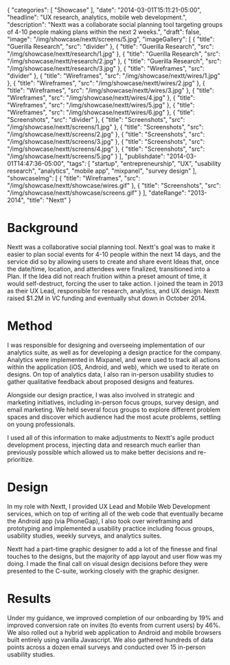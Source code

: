 {
   "categories": [
      "Showcase"
   ],
   "date": "2014-03-01T15:11:21-05:00",
   "headline": "UX research, analytics, mobile web development.",
   "description": "Nextt was a collaborate social planning tool targeting groups of 4-10 people making plans within the next 2 weeks.",
   "draft": false,
   "image": "/img/showcase/nextt/screens/5.jpg",
   "imageGallery": [
     {
       "title": "Guerilla Research",
       "src": "divider"
     },
     {
       "title": "Guerilla Research",
       "src": "/img/showcase/nextt/research/1.jpg"
     },
     {
       "title": "Guerilla Research",
       "src": "/img/showcase/nextt/research/2.jpg"
     },
     {
       "title": "Guerilla Research",
       "src": "/img/showcase/nextt/research/3.jpg"
     },
     {
       "title": "Wireframes",
       "src": "divider"
     },
     {
       "title": "Wireframes",
       "src": "/img/showcase/nextt/wires/1.jpg"
     },
     {
       "title": "Wireframes",
       "src": "/img/showcase/nextt/wires/2.jpg"
     },
     {
       "title": "Wireframes",
       "src": "/img/showcase/nextt/wires/3.jpg"
     },
     {
       "title": "Wireframes",
       "src": "/img/showcase/nextt/wires/4.jpg"
     },
     {
       "title": "Wireframes",
       "src": "/img/showcase/nextt/wires/5.jpg"
     },
     {
       "title": "Wireframes",
       "src": "/img/showcase/nextt/wires/6.jpg"
     },
     {
       "title": "Screenshots",
       "src": "divider"
     },
     {
       "title": "Screenshots",
       "src": "/img/showcase/nextt/screens/1.jpg"
     },
     {
       "title": "Screenshots",
       "src": "/img/showcase/nextt/screens/2.jpg"
     },
     {
       "title": "Screenshots",
       "src": "/img/showcase/nextt/screens/3.jpg"
     },
     {
       "title": "Screenshots",
       "src": "/img/showcase/nextt/screens/4.jpg"
     },
     {
       "title": "Screenshots",
       "src": "/img/showcase/nextt/screens/5.jpg"
     }
   ],
   "publishdate": "2014-03-01T14:47:36-05:00",
   "tags": [
      "startup",
      "entrepreneurship",
      "UX",
      "usability research",
      "analytics",
      "mobile app",
      "mixpanel",
      "survey design"
   ],
   "showcaseImg": [
     {
       "title": "Wireframes",
       "src": "/img/showcase/nextt/showcase/wires.gif"
     },
     {
       "title": "Screenshots",
       "src": "/img/showcase/nextt/showcase/screens.gif"
     }
   ],
   "dateRange": "2013-2014",
   "title": "Nextt"
}

# Background

Nextt was a collaborative social planning tool. Nextt's goal was to make it easier to plan social events for 4-10 people within the next 14 days, and the service did so by allowing users to create and share event Ideas that, once the date/time, location, and attendees were finalized, transitioned into a Plan. If the Idea did not reach fruition within a preset amount of time, it would self-destruct, forcing the user to take action. I joined the team in 2013 as their UX Lead, responsible for research, analytics, and UX design. Nextt raised $1.2M in VC funding and eventually shut down in October 2014.

# Method

I was responsible for designing and overseeing implementation of our analytics suite, as well as for developing a design practice for the company. Analytics were implemented in Mixpanel, and were used to track all actions within the application (iOS, Android, and web), which we used to iterate on designs. On top of analytics data, I also ran in-person usability studies to gather qualitative feedback about proposed designs and features.

Alongside our design practice, I was also involved in strategic and marketing initiatives, including in-person focus groups, survey design, and email marketing. We held several focus groups to explore different problem spaces and discover which audience had the most acute problems, settling on young professionals.

I used all of this information to make adjustments to Nextt's agile product development process, injecting data and research much earlier than previously possible which allowed us to make better decisions and re-prioritize.

# Design

In my role with Nextt, I provided UX Lead and Mobile Web Development services, which on top of writing all of the web code that eventually became the Android app (via PhoneGap), I also took over wireframing and prototyping and implemented a usability practice including focus groups, usability studies, weekly surveys, and analytics suites.

Nextt had a part-time graphic designer to add a lot of the finesse and final touches to the designs, but the majority of app layout and user flow was my doing. I made the final call on visual design decisions before they were presented to the C-suite, working closely with the graphic designer.

# Results

Under my guidance, we improved completion of our onboarding by 19% and improved conversion rate on invites (to events from current users) by 46%. We also rolled out a hybrid web application to Android and mobile browsers built entirely using vanilla Javascript. We also gathered hundreds of data points across a dozen email surveys and conducted over 15 in-person usability studies.
